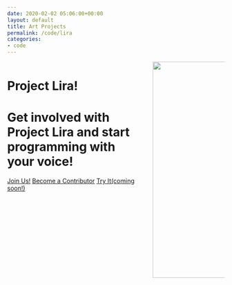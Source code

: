 ```yaml
---
date: 2020-02-02 05:06:00+00:00
layout: default
title: Art Projects
permalink: /code/lira
categories:
- code
---
```

<div class="hero is-info is-medium has-background">
    <div class="hero-body">
        <div class="container">
            <div class="columns is-vcentered">
                <div class="column is-two-third">
                    <h1 class="title is-middle is-2">
                        Project Lira!
                    </h1>
                    <h1 class="subtitle is-6 is-hackathon-h3">
                        Get involved with Project Lira and start programming with your voice!
                    </h1>
                    <div class="buttons is-large">
                            <a class="button is-medium is-danger" href="mailto:vaibhavb@gmail.com">Join Us!</a>
                            <a class="button is-medium is-primary" href="mailto:vaibhavb@gmail.com">Become a Contributor</a>
                            <a class="button is-medium is-warning" href="mailto:vaibhavb@gmail.com">Try It(coming soon!)</a>
                    </div>
                </div>
                <div class="column is-one-third">
                        <div class="has-text-centered is-right">
                            <img style="height: 500px !important" src="{{site.url}}{{site.baseurl}}assets/images/projects/conceptlira-poster.jpg"/>
                        </div>
                </div>
            </div>
        </div>
    </div>
</div>

